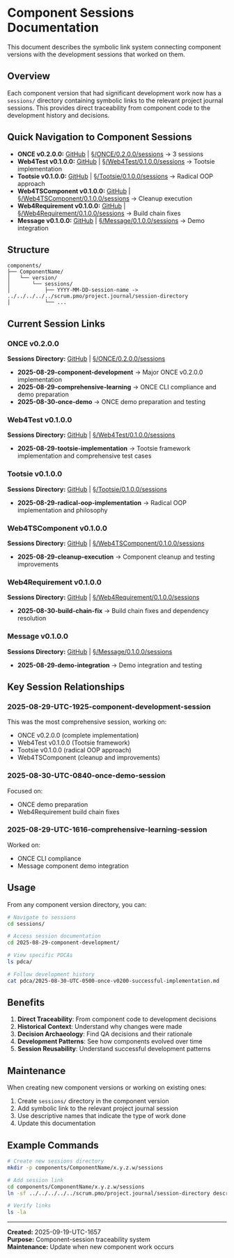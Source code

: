 # Component Sessions Documentation

This document describes the symbolic link system connecting component versions with the development sessions that worked on them.

## Overview

Each component version that had significant development work now has a `sessions/` directory containing symbolic links to the relevant project journal sessions. This provides direct traceability from component code to the development history and decisions.

## Quick Navigation to Component Sessions

- **ONCE v0.2.0.0:** [GitHub](https://github.com/Cerulean-Circle-GmbH/Web4Articles/tree/dev/2025-09-19-UTC-1657/components/ONCE/0.2.0.0/sessions) | [§/ONCE/0.2.0.0/sessions](./ONCE/0.2.0.0/sessions) → 3 sessions
- **Web4Test v0.1.0.0:** [GitHub](https://github.com/Cerulean-Circle-GmbH/Web4Articles/tree/dev/2025-09-19-UTC-1657/components/Web4Test/0.1.0.0/sessions) | [§/Web4Test/0.1.0.0/sessions](./Web4Test/0.1.0.0/sessions) → Tootsie implementation
- **Tootsie v0.1.0.0:** [GitHub](https://github.com/Cerulean-Circle-GmbH/Web4Articles/tree/dev/2025-09-19-UTC-1657/components/Tootsie/0.1.0.0/sessions) | [§/Tootsie/0.1.0.0/sessions](./Tootsie/0.1.0.0/sessions) → Radical OOP approach
- **Web4TSComponent v0.1.0.0:** [GitHub](https://github.com/Cerulean-Circle-GmbH/Web4Articles/tree/dev/2025-09-19-UTC-1657/components/Web4TSComponent/0.1.0.0/sessions) | [§/Web4TSComponent/0.1.0.0/sessions](./Web4TSComponent/0.1.0.0/sessions) → Cleanup execution
- **Web4Requirement v0.1.0.0:** [GitHub](https://github.com/Cerulean-Circle-GmbH/Web4Articles/tree/dev/2025-09-19-UTC-1657/components/Web4Requirement/0.1.0.0/sessions) | [§/Web4Requirement/0.1.0.0/sessions](./Web4Requirement/0.1.0.0/sessions) → Build chain fixes
- **Message v0.1.0.0:** [GitHub](https://github.com/Cerulean-Circle-GmbH/Web4Articles/tree/dev/2025-09-19-UTC-1657/components/Message/0.1.0.0/sessions) | [§/Message/0.1.0.0/sessions](./Message/0.1.0.0/sessions) → Demo integration

## Structure

```
components/
├── ComponentName/
│   └── version/
│       └── sessions/
│           ├── YYYY-MM-DD-session-name -> ../../../../../scrum.pmo/project.journal/session-directory
│           └── ...
```

## Current Session Links

### ONCE v0.2.0.0
**Sessions Directory:** [GitHub](https://github.com/Cerulean-Circle-GmbH/Web4Articles/tree/dev/2025-09-19-UTC-1657/components/ONCE/0.2.0.0/sessions) | [§/ONCE/0.2.0.0/sessions](./ONCE/0.2.0.0/sessions)
- **2025-08-29-component-development** → Major ONCE v0.2.0.0 implementation
- **2025-08-29-comprehensive-learning** → ONCE CLI compliance and demo preparation
- **2025-08-30-once-demo** → ONCE demo preparation and testing

### Web4Test v0.1.0.0
**Sessions Directory:** [GitHub](https://github.com/Cerulean-Circle-GmbH/Web4Articles/tree/dev/2025-09-19-UTC-1657/components/Web4Test/0.1.0.0/sessions) | [§/Web4Test/0.1.0.0/sessions](./Web4Test/0.1.0.0/sessions)
- **2025-08-29-tootsie-implementation** → Tootsie framework implementation and comprehensive test cases

### Tootsie v0.1.0.0
**Sessions Directory:** [GitHub](https://github.com/Cerulean-Circle-GmbH/Web4Articles/tree/dev/2025-09-19-UTC-1657/components/Tootsie/0.1.0.0/sessions) | [§/Tootsie/0.1.0.0/sessions](./Tootsie/0.1.0.0/sessions)
- **2025-08-29-radical-oop-implementation** → Radical OOP implementation and philosophy

### Web4TSComponent v0.1.0.0
**Sessions Directory:** [GitHub](https://github.com/Cerulean-Circle-GmbH/Web4Articles/tree/dev/2025-09-19-UTC-1657/components/Web4TSComponent/0.1.0.0/sessions) | [§/Web4TSComponent/0.1.0.0/sessions](./Web4TSComponent/0.1.0.0/sessions)
- **2025-08-29-cleanup-execution** → Component cleanup and testing improvements

### Web4Requirement v0.1.0.0
**Sessions Directory:** [GitHub](https://github.com/Cerulean-Circle-GmbH/Web4Articles/tree/dev/2025-09-19-UTC-1657/components/Web4Requirement/0.1.0.0/sessions) | [§/Web4Requirement/0.1.0.0/sessions](./Web4Requirement/0.1.0.0/sessions)
- **2025-08-30-build-chain-fix** → Build chain fixes and dependency resolution

### Message v0.1.0.0
**Sessions Directory:** [GitHub](https://github.com/Cerulean-Circle-GmbH/Web4Articles/tree/dev/2025-09-19-UTC-1657/components/Message/0.1.0.0/sessions) | [§/Message/0.1.0.0/sessions](./Message/0.1.0.0/sessions)
- **2025-08-29-demo-integration** → Demo integration and testing

## Key Session Relationships

### 2025-08-29-UTC-1925-component-development-session
This was the most comprehensive session, working on:
- ONCE v0.2.0.0 (complete implementation)
- Web4Test v0.1.0.0 (Tootsie framework)
- Tootsie v0.1.0.0 (radical OOP approach)
- Web4TSComponent (cleanup and improvements)

### 2025-08-30-UTC-0840-once-demo-session
Focused on:
- ONCE demo preparation
- Web4Requirement build chain fixes

### 2025-08-29-UTC-1616-comprehensive-learning-session
Worked on:
- ONCE CLI compliance
- Message component demo integration

## Usage

From any component version directory, you can:

```bash
# Navigate to sessions
cd sessions/

# Access session documentation
cd 2025-08-29-component-development/

# View specific PDCAs
ls pdca/

# Follow development history
cat pdca/2025-08-30-UTC-0500-once-v0200-successful-implementation.md
```

## Benefits

1. **Direct Traceability**: From component code to development decisions
2. **Historical Context**: Understand why changes were made
3. **Decision Archaeology**: Find QA decisions and their rationale
4. **Development Patterns**: See how components evolved over time
5. **Session Reusability**: Understand successful development patterns

## Maintenance

When creating new component versions or working on existing ones:

1. Create `sessions/` directory in the component version
2. Add symbolic link to the relevant project journal session
3. Use descriptive names that indicate the type of work done
4. Update this documentation

## Example Commands

```bash
# Create new sessions directory
mkdir -p components/ComponentName/x.y.z.w/sessions

# Add session link
cd components/ComponentName/x.y.z.w/sessions
ln -sf ../../../../../scrum.pmo/project.journal/session-directory descriptive-name

# Verify links
ls -la
```

---

**Created:** 2025-09-19-UTC-1657  
**Purpose:** Component-session traceability system  
**Maintenance:** Update when new component work occurs
